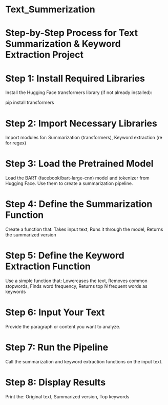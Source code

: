 # Text_Summerization

# Step-by-Step Process for Text Summarization & Keyword Extraction Project
# Step 1: Install Required Libraries
Install the Hugging Face transformers library (if not already installed):

pip install transformers

# Step 2: Import Necessary Libraries
Import modules for: Summarization (transformers), Keyword extraction (re for regex)

# Step 3: Load the Pretrained Model
Load the BART (facebook/bart-large-cnn) model and tokenizer from Hugging Face.
Use them to create a summarization pipeline.

# Step 4: Define the Summarization Function
Create a function that: Takes input text, Runs it through the model, Returns the summarized version

# Step 5: Define the Keyword Extraction Function
Use a simple function that: Lowercases the text, Removes common stopwords, Finds word frequency, Returns top N frequent words as keywords

# Step 6: Input Your Text
Provide the paragraph or content you want to analyze.

# Step 7: Run the Pipeline
Call the summarization and keyword extraction functions on the input text.

# Step 8: Display Results
Print the: Original text, Summarized version, Top keywords
